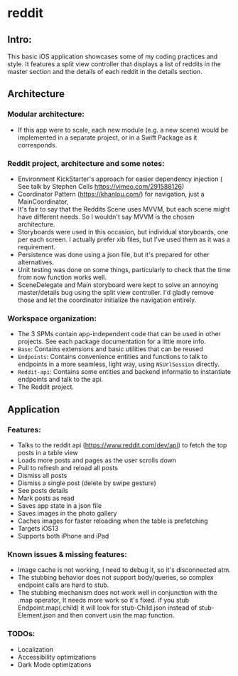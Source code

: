 # reddit

## Intro:
This basic iOS application showcases some of my coding practices and style. It features a split view controller that displays a list of reddits in the master section and the details of each reddit in the details section.

## Architecture
### Modular architecture:
- If this app were to scale, each new module (e.g. a new scene) would be implemented in a separate project, or in a Swift Package as it corresponds.

### Reddit project, architecture and some notes:
- Environment KickStarter's approach for easier dependency injection ( See talk by Stephen Cells https://vimeo.com/291588126)
- Coordinator Pattern (https://khanlou.com/) for navigation, just a MainCoordinator,
- It's fair to say that the Reddits Scene uses MVVM, but each scene might have different needs. So I wouldn't say MVVM is the chosen architecture.
- Storyboards were used in this occasion, but individual storyboards, one per each screen. I actually prefer xib files, but I've used them as it was a requirement.
- Persistence was done using a json file, but it's prepared for other alternatives. 
- Unit testing was done on some things, particularly to check that the time from now function works well.
- SceneDelegate and Main storyboard were kept to solve an annoying master/details bug using the split view controller. I'd gladly remove those and let the coordinator initialize the navigation entirely. 

### Workspace organization:
- The 3 SPMs contain app-independent code that can be used in other projects. See each package documentation for a little more info.
- `Base`: Contains extensions and basic utilities that can be reused
- `Endpoints`: Contains convenience entities and functions to talk to endpoints in a more seamless, light way, using `NSUrlSession` directly.
- `Reddit-api`: Contains some entities and backend informatio to instantiate endpoints and talk to the api.
- The Reddit project.  

## Application
### Features: 
- Talks to the reddit api (https://www.reddit.com/dev/api) to fetch the top posts in a table view
- Loads more posts and pages as the user scrolls down
- Pull to refresh and reload all posts
- Dismiss all posts
- Dismiss a single post (delete by swipe gesture)
- See posts details
- Mark posts as read
- Saves app state in a json file
- Saves images in the photo gallery
- Caches images for faster reloading when the table is prefetching
- Targets iOS13
- Supports both iPhone and iPad

### Known issues & missing features: 
- Image cache is not working, I need to debug it, so it's disconnected atm.
- The stubbing behavior does not support body/queries, so complex endpoint calls are hard to stub.
- The stubbing mechanism does not work well in conjunction with the .map operator, It needs more work so it's fixed. if you stub Endpoint<Element>.map(\.child) it will look for stub-Child.json instead of stub-Element.json and then convert usin the map function.

### TODOs:
- Localization
- Accessibility optimizations
- Dark Mode optimizations

